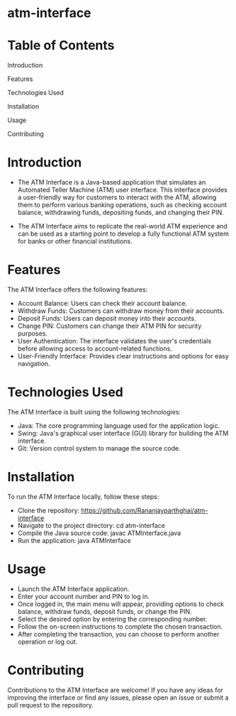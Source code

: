 # atm-interface
# Table of Contents

Introduction

Features

Technologies Used

Installation

Usage

Contributing

# Introduction
* The ATM Interface is a Java-based application that simulates an Automated Teller Machine (ATM) user interface. This interface provides a user-friendly way for customers to interact with the ATM, allowing them to perform various banking operations, such as checking account balance, withdrawing funds, depositing funds, and changing their PIN.

* The ATM Interface aims to replicate the real-world ATM experience and can be used as a starting point to develop a fully functional ATM system for banks or other financial institutions.

# Features
The ATM Interface offers the following features:

* Account Balance: Users can check their account balance.
* Withdraw Funds: Customers can withdraw money from their accounts.
* Deposit Funds: Users can deposit money into their accounts.
* Change PIN: Customers can change their ATM PIN for security purposes.
* User Authentication: The interface validates the user's credentials before allowing access to account-related functions.
* User-Friendly Interface: Provides clear instructions and options for easy navigation.
# Technologies Used
The ATM Interface is built using the following technologies:

* Java: The core programming language used for the application logic.
* Swing: Java's graphical user interface (GUI) library for building the ATM interface.
* Git: Version control system to manage the source code.
# Installation
To run the ATM Interface locally, follow these steps:

* Clone the repository: https://github.com/Rananjayparthghai/atm-interface
* Navigate to the project directory: cd atm-interface
* Compile the Java source code: javac ATMInterface.java
* Run the application: java ATMInterface
# Usage
* Launch the ATM Interface application.
* Enter your account number and PIN to log in.
* Once logged in, the main menu will appear, providing options to check balance, withdraw funds, deposit funds, or change the PIN.
* Select the desired option by entering the corresponding number.
* Follow the on-screen instructions to complete the chosen transaction.
* After completing the transaction, you can choose to perform another operation or log out.
# Contributing
Contributions to the ATM Interface are welcome! If you have any ideas for improving the interface or find any issues, please open an issue or submit a pull request to the repository.
